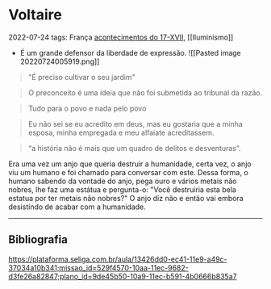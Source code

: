 # Voltaire
2022-07-24
tags: França [acontecimentos do  17-XVII](../../Sec/Acontecimentos%20Dos%20Séculos/acontecimentos%20do%20%2017-XVII.md), [[Iluminismo]]

* É um grande defensor da liberdade de expressão.
![[Pasted image 20220724005919.png]]

> "É preciso cultivar o seu jardim"

> O preconceito é uma ideia que não foi submetida ao tribunal da razão.

> Tudo para o povo e nada pelo povo

> Eu não sei se eu acredito em deus, mas eu gostaria que a minha esposa, minha empregada e meu alfaiate acreditassem.

> “a história não é mais que um quadro de delitos e desventuras”.

Era uma vez um anjo que queria destruir a humanidade, certa vez, o anjo viu um humano e foi chamado para conversar com este. Dessa forma, o humano sabendo da vontade do anjo, pega ouro e vários metais não nobres, lhe faz uma estátua e pergunta-o: "Você destruiria esta bela estatua por ter metais não nobres?" O anjo diz não e então vai embora desistindo de acabar com a humanidade.

-----------------------------------------------
## Bibliografia

https://plataforma.seliga.com.br/aula/13426dd0-ec41-11e9-a49c-37034a10b341;missao_id=529f4570-10aa-11ec-9682-d3fe26a82847;plano_id=9de45b50-10a9-11ec-b591-4b0666b835a7

